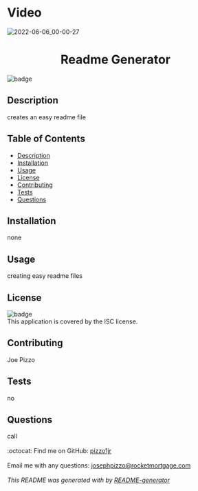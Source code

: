 # Video

![2022-06-06_00-00-27](https://user-images.githubusercontent.com/102200085/172092587-b170710b-dfb1-43b8-b34f-e2608d449e76.gif)


<h1 align="center">Readme Generator </h1>
  
![badge](https://img.shields.io/badge/license-ISC-brightgreen)<br />
## Description
 creates an easy readme file
## Table of Contents
- [Description](#description)
- [Installation](#installation)
- [Usage](#usage)
- [License](#license)
- [Contributing](#contributing)
- [Tests](#tests)
- [Questions](#questions)
## Installation
 none
## Usage
 creating easy readme files
## License
![badge](https://img.shields.io/badge/license-ISC-brightgreen)
<br />
This application is covered by the ISC license. 
## Contributing
 Joe Pizzo
## Tests
 no
## Questions
 call<br />
<br />
:octocat: Find me on GitHub: [pizzo1jr](https://github.com/pizzo1jr)<br />
<br />
 Email me with any questions: josephpizzo@rocketmortgage.com<br /><br />
_This README was generated with  by [README-generator](https://github.com/pizzo1jr/challenge-9)_
